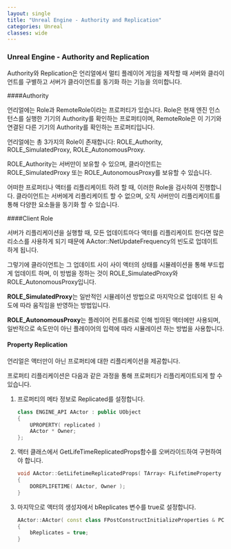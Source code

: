 ```yaml
---
layout: single
title: "Unreal Engine - Authority and Replication"
categories: Unreal
classes: wide
---
```


### Unreal Engine - Authority and Replication

Authority와 Replication은 언리얼에서 멀티 플레이어 게임을 제작할 때 서버와 클라이언트를 구별하고 서버가 클라이언트를 동기화 하는 기능을 의미합니다.


####Authority

언리얼에는 Role과 RemoteRole이라는 프로퍼티가 있습니다. Role은 현재 엔진 인스턴스를 실행한 기기의 Authority를 확인하는 프로퍼티이며, RemoteRole은 이 기기와 연결된 다른 기기의 Authority를 확인하는 프로퍼티입니다.

언리얼에는 총 3가지의 Role이 존재합니다: ROLE_Authority, ROLE_SimulatedProxy, ROLE_AutonomousProxy.

ROLE_Authority는 서버만이 보유할 수 있으며, 클라이언트는 ROLE_SimulatedProxy 또는 ROLE_AutonomousProxy를 보유할 수 있습니다.

어떠한 프로퍼티나 액터를 리플리케이트 하려 할 때, 이러한 Role을 검사하여 진행합니다. 클라이언트는 서버에게 리플리케이트 할 수 없으며, 오직 서버만이 리플리케이트를 통해 다양한 요소들을 동기화 할 수 있습니다.


####Client Role

서버가 리플리케이션을 실행할 때, 모든 업데이트마다 액터를 리플리케이트 한다면 많은 리소스를 사용하게 되기 때문에 AActor::NetUpdateFrequency의 빈도로 업데이트 하게 됩니다.

그렇기에 클라이언트는 그 업데이트 사이 사이 액터의 상태를 시뮬레이션을 통해 부드럽게 업데이트 하며, 이 방법을 정하는 것이 ROLE_SimulatedProxy와 ROLE_AutonomousProxy입니다.

**ROLE_SimulatedProxy**는 일반적인 시뮬레이션 방법으로 마지막으로 업데이트 된 속도에 따라 움직임을 반영하는 방법입니다.

**ROLE_AutonomousProxy**는 플레이어 컨트롤러로 인해 빙의된 액터에만 사용되며, 일반적으로 속도만이 아닌 플레이어의 입력에 따라 시뮬레이션 하는 방법을 사용합니다.


#### Property Replication

언리얼은 액터만이 아닌 프로퍼티에 대한 리플리케이션을 제공합니다.

프로퍼티 리플리케이션은 다음과 같은 과정을 통해 프로퍼티가 리플리케이트되게 할 수 있습니다.

1. 프로퍼티의 메타 정보로 Replicated를 설정합니다.

    ```cpp
    class ENGINE_API AActor : public UObject
    {
        UPROPERTY( replicated )
        AActor * Owner;
    };
    ```

2. 액터 클래스에서 GetLifeTimeReplicatedProps함수를 오버라이드하여 구현하여야 합니다.

    ```cpp
    void AActor::GetLifetimeReplicatedProps( TArray< FLifetimeProperty > & OutLifetimeProps ) const
    {
        DOREPLIFETIME( AActor, Owner );
    }
    ```

3. 마지막으로 액터의 생성자에서 bReplicates 변수를 true로 설정합니다.

    ```cpp
    AActor::AActor( const class FPostConstructInitializeProperties & PCIP ) : Super( PCIP )
    {
        bReplicates = true;
    }
    ```

